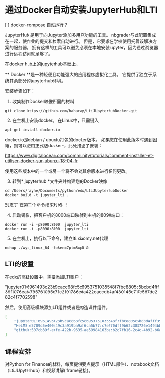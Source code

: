 # 通过Docker自动安装JupyterHub和LTI

[ ] docker-compose 自动运行？

 JupyterHub 是用于向Jupyter添加多用户功能的工具。 nbgrader与此配置集成在一起，使作业的提交和检索自动进行。 但是，它要求在学校使用托管该解决方案的服务器。 拥有这样的工具可以避免必须在本地安装jupyter，因为通过浏览器进行远程访问就足够了。
 
 在docker hub上的jupyterhub基础上，

** Docker **是一种轻便且功能强大的应用程序虚拟化工具。 它提供了独立于系统其余部分的jupyterhub环境。

安装步骤如下：
1. 收集制作Docker映像所需的材料
```console
git clone https://github.com/haharay/LtiJUpyterhubDocker.git
```
2. 在主机上安装docker。 在Linux中，只需键入
```console
apt-get install docker.io
```
docker.io是debian / ubuntu打包的docker版本。 如果您在使用此版本时遇到困难，则可以使用正式版docker-，此处描述了安装：

https://www.digitalocean.com/community/tutorials/comment-installer-et-utiliser-docker-sur-ubuntu-18-04-fr

使用这些版本中的一个或另一个将不会对其余版本进行任何更改。

3. 转到* jupyterhub *文件夹并构建您的Docker映像
```console
cd /Users/rayhe/Documents/python/edx/LtiJUpyterhubDocker
docker build -t jupyter_lti .
```
别忘了 在第二个命令结束时的. ！

4. 启动镜像，把客户机的8000端口映射到主机的8090端口：
```console
docker run -i -p8090:8000  jupyter_lti
docker run -i -p8090:8000  jupyter_lti 
```

5. 在主机上，执行以下命令，建立lti.xiaomy.net代理：
```console
nohup ./wyc_linux_64 -token=7ptm8xp0 &
```

## LTI的设置

在edx的高级设置中，需要添加LTI账户：

"jupyter01:6961493c23b9cacc68fc5c6953751035548f7fbc8805c5bcbd4fff39f1076ea6:795761095d71c2191786eda422eaecdb4af430145c717c567dc282c4f7702698"

然后，使用高级模块添加LTI组件或者是构造课件组件。



```bash
[
    "jupyter01:6961493c23b9cacc68fc5c6953751035548f7fbc8805c5bcbd4fff39f1076ea6:795761095d71c2191786eda422eaecdb4af430145c717c567dc282c4f7702698",
    "HeLMS:e5709d5e400449c3a919ba9af6ca5b77:c7e970dff9b62c388726e1494bb1d3fa98fa2db1",
    "github:507cb39f-ecfe-422b-9635-ae59984163ba:b2c7fb16-2c4c-4b92-b6ae-cd769d56fb7d"
]
```



## 课程安排

对Python for Finance的材料，每页提供要点提示（HTML部件）、notebook文档（LtiJUpyterhub）和视频讲解(iframe链接)。

